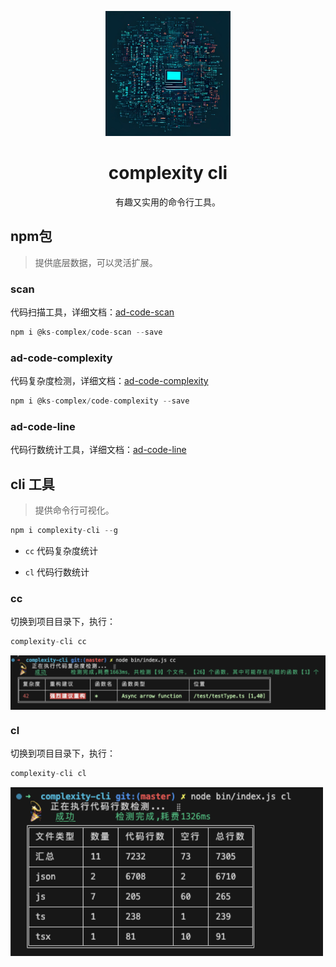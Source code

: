 
<p align="center">
  <a href="https://git.corp.kuaishou.com/ks-ad/ad-fe/infra/light/complexity-cli">
    <img width="200" src="./dist/img/complexity-cli.png">
  </a>
</p>

<h1 align="center">complexity cli</h1>

<div align="center">

有趣又实用的命令行工具。


<div align="left">


## npm包

> 提供底层数据，可以灵活扩展。

### scan

代码扫描工具，详细文档：[ad-code-scan](./ad-code-scan/)

```js
npm i @ks-complex/code-scan --save
```

### ad-code-complexity

代码复杂度检测，详细文档：[ad-code-complexity](./ad-code-complexity/)

```js
npm i @ks-complex/code-complexity --save
```

### ad-code-line

代码行数统计工具，详细文档：[ad-code-line](./ad-code-line/)


## cli 工具

> 提供命令行可视化。


```js
npm i complexity-cli --g
```

- `cc` 代码复杂度统计

- `cl` 代码行数统计

### cc

切换到项目目录下，执行：

```js
complexity-cli cc
```

<img src="./dist/img/cc.png" align=center>

### cl

切换到项目目录下，执行：

```js
complexity-cli cl
```

<img src="./dist/img/cl.png" width="500"  align=center>
